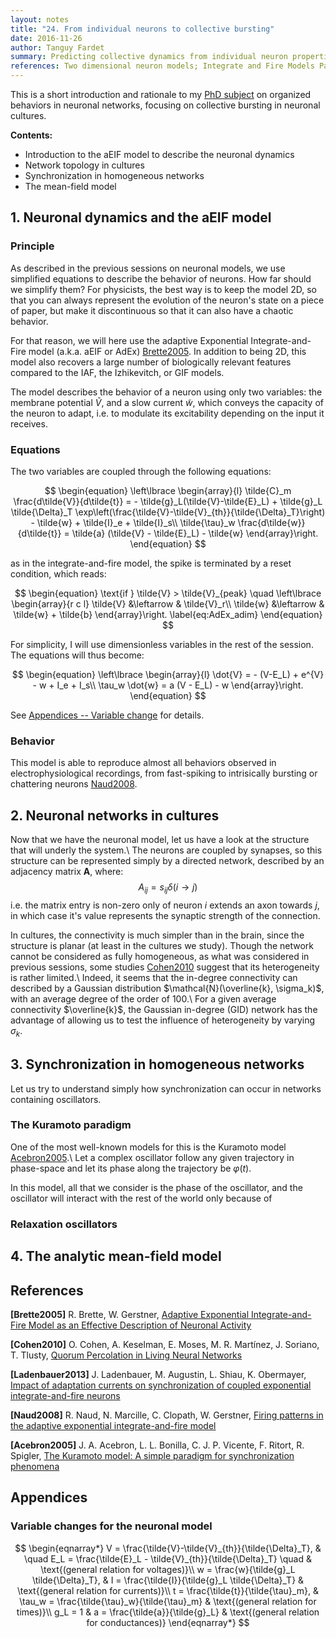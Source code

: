 ```yaml
---
layout: notes
title: "24. From individual neurons to collective bursting"
date: 2016-11-26
author: Tanguy Fardet
summary: Predicting collective dynamics from individual neuron properties.
references: Two dimensional neuron models; Integrate and Fire Models Part 1; Comparison Between Neuron Models; Homogeneous Network; Asynchronous Firing
---
```


This is a short introduction and rationale to my [PhD subject](http://www.msc.univ-paris-diderot.fr/spip.php?rubrique378&lang=fr) on organized behaviors in neuronal networks, focusing on collective bursting in neuronal cultures.

**Contents:**
  - Introduction to the aEIF model to describe the neuronal dynamics
  - Network topology in cultures
  - Synchronization in homogeneous networks
  - The mean-field model


## 1. Neuronal dynamics and the aEIF model

### Principle
As described in the previous sessions on neuronal models, we use simplified equations to describe the behavior of neurons.
How far should we simplify them? For physicists, the best way is to keep the model 2D, so that you can always represent the evolution of the neuron's state on a piece of paper, but make it discontinuous so that it can also have a chaotic behavior.

For that reason, we will here use the adaptive Exponential Integrate-and-Fire model (a.k.a. aEIF or AdEx) [Brette2005](#brette2005).
In addition to being 2D, this model also recovers a large number of biologically relevant features compared to the IAF, the Izhikevitch, or GIF models.

The model describes the behavior of a neuron using only two variables: the membrane potential $\tilde{V}$, and a slow current $\tilde{w}$, which conveys the capacity of the neuron to adapt, i.e. to modulate its excitability depending on the input it receives.

### Equations
The two variables are coupled through the following equations:

$$
\begin{equation}
	\left\lbrace \begin{array}{l}
		\tilde{C}_m \frac{d\tilde{V}}{d\tilde{t}} = - \tilde{g}_L(\tilde{V}-\tilde{E}_L) + \tilde{g}_L \tilde{\Delta}_T \exp\left(\frac{\tilde{V}-\tilde{V}_{th}}{\tilde{\Delta}_T}\right) - \tilde{w} + \tilde{I}_e + \tilde{I}_s\\
		\tilde{\tau}_w \frac{d\tilde{w}}{d\tilde{t}} = \tilde{a} (\tilde{V} - \tilde{E}_L) - \tilde{w}
	\end{array}\right.
\end{equation}
$$

as in the integrate-and-fire model, the spike is terminated by a reset condition, which reads:

$$
\begin{equation}
	\text{if } \tilde{V} > \tilde{V}_{peak} \quad \left\lbrace \begin{array}{r c l}
		\tilde{V} &\leftarrow & \tilde{V}_r\\
		\tilde{w} &\leftarrow & \tilde{w} + \tilde{b}
	\end{array}\right.
	\label{eq:AdEx_adim}
\end{equation}
$$

For simplicity, I will use dimensionless variables in the rest of the session. The equations will thus become:

$$
\begin{equation}
	\left\lbrace \begin{array}{l}
		\dot{V} = - (V-E_L) + e^{V} - w + I_e + I_s\\
		\tau_w \dot{w} = a (V - E_L) - w
	\end{array}\right.
\end{equation}
$$

See [Appendices -- Variable change](#var_change) for details.

### Behavior
This model is able to reproduce almost all behaviors observed in electrophysiological recordings, from fast-spiking to intrisically bursting or chattering neurons [Naud2008](#naud2008).


## 2. Neuronal networks in cultures

Now that we have the neuronal model, let us have a look at the structure that will underly the system.\\
The neurons are coupled by synapses, so this structure can be represented simply by a directed network, described by an adjacency matrix **A**, where:
$$ A_{ij} = s_{ij} \delta(i \rightarrow j) $$
i.e. the matrix entry is non-zero only of neuron $i$ extends an axon towards $j$, in which case it's value represents the synaptic strength of the connection.

In cultures, the connectivity is much simpler than in the brain, since the structure is planar (at least in the cultures we study).
Though the network cannot be considered as fully homogeneous, as what was considered in previous sessions, some studies [Cohen2010](#cohen2010) suggest that its heterogeneity is rather limited.\\
Indeed, it seems that the in-degree connectivity can described by a Gaussian distribution $\mathcal{N}(\overline{k}, \sigma_k)$, with an average degree of the order of 100.\\
For a given average connectivity $\overline{k}$, the Gaussian in-degree (GID) network has the advantage of allowing us to test the influence of heterogeneity by varying $\sigma_k$.


## 3. Synchronization in homogeneous networks

Let us try to understand simply how synchronization can occur in networks containing oscillators.

### The Kuramoto paradigm
One of the most well-known models for this is the Kuramoto model [Acebron2005](#acebron2005).\\
Let a complex oscillator follow any given trajectory in phase-space and let its phase along the trajectory be $\varphi(t)$.

In this model, all that we consider is the phase of the oscillator, and the oscillator will interact with the rest of the world only because of 

### Relaxation oscillators


## 4. The analytic mean-field model


## References

<a name="brette2005">**\[Brette2005\]**</a> R. Brette, W. Gerstner, [Adaptive Exponential Integrate-and-Fire Model as an Effective Description of Neuronal Activity](https://www.researchgate.net/publication/7729488_Adaptive_Exponential_Integrate-And-Fire_Model_As_An_Effective_Description_Of_Neuronal_Activity)

<a name="cohen2010">**\[Cohen2010\]**</a> O. Cohen, A. Keselman, E. Moses, M. R. Martínez, J. Soriano, T. Tlusty, [Quorum Percolation in Living Neural Networks](https://arxiv.org/abs/1007.5143v1)

<a name="ladenbauer2013">**\[Ladenbauer2013\]**</a> J. Ladenbauer, M. Augustin, L. Shiau, K. Obermayer, [Impact of adaptation currents on synchronization of coupled exponential integrate-and-fire neurons](https://arxiv.org/abs/1310.2430)

<a name="naud2008">**\[Naud2008\]**</a> R. Naud, N. Marcille, C. Clopath, W. Gerstner, [Firing patterns in the adaptive exponential integrate-and-fire model](https://www.researchgate.net/publication/23476239_Firing_patterns_in_the_adaptive_exponential_integrate-and-fire_model)

<a name="acebron2005">**\[Acebron2005\]**</a> J. A. Acebron, L. L. Bonilla, C. J. P. Vicente, F. Ritort, R. Spigler, [The Kuramoto model: A simple paradigm for synchronization phenomena](https://www.researchgate.net/publication/46776356_The_Kuramoto_model_A_simple_paradigm_for_synchronization_phenomena)


## Appendices

### <a name="var_change"></a>Variable changes for the neuronal model

$$
\begin{eqnarray*}
	V = \frac{\tilde{V}-\tilde{V}_{th}}{\tilde{\Delta}_T}, & \quad E_L = \frac{\tilde{E}_L - \tilde{V}_{th}}{\tilde{\Delta}_T} \quad & \text{(general relation for voltages)}\\
	w = \frac{w}{\tilde{g}_L \tilde{\Delta}_T}, & I = \frac{\tilde{I}}{\tilde{g}_L \tilde{\Delta}_T} & \text{(general relation for currents)}\\
	t = \frac{\tilde{t}}{\tilde{\tau}_m}, & \tau_w = \frac{\tilde{\tau}_w}{\tilde{\tau}_m} & \text{(general relation for times)}\\
	g_L = 1 & a = \frac{\tilde{a}}{\tilde{g}_L} & \text{(general relation for conductances)}
\end{eqnarray*}
$$
